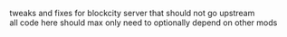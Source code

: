 tweaks and fixes for blockcity server that should not go upstream  
all code here should max only need to optionally depend on other mods